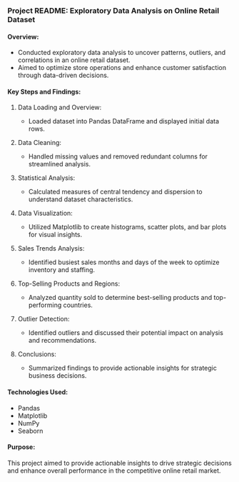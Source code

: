 ### Project README: Exploratory Data Analysis on Online Retail Dataset

#### Overview:
- Conducted exploratory data analysis to uncover patterns, outliers, and correlations in an online retail dataset.
- Aimed to optimize store operations and enhance customer satisfaction through data-driven decisions.

#### Key Steps and Findings:
1. Data Loading and Overview:
   - Loaded dataset into Pandas DataFrame and displayed initial data rows.
   
2. Data Cleaning:
   - Handled missing values and removed redundant columns for streamlined analysis.
   
3. Statistical Analysis:
   - Calculated measures of central tendency and dispersion to understand dataset characteristics.
   
4. Data Visualization:
   - Utilized Matplotlib to create histograms, scatter plots, and bar plots for visual insights.
   
5. Sales Trends Analysis:
   - Identified busiest sales months and days of the week to optimize inventory and staffing.
   
6. Top-Selling Products and Regions:
   - Analyzed quantity sold to determine best-selling products and top-performing countries.
   
7. Outlier Detection:
   - Identified outliers and discussed their potential impact on analysis and recommendations.
   
8. Conclusions:
   - Summarized findings to provide actionable insights for strategic business decisions.

#### Technologies Used:
- Pandas
- Matplotlib
- NumPy
- Seaborn

#### Purpose:
This project aimed to provide actionable insights to drive strategic decisions and enhance overall performance in the competitive online retail market.
